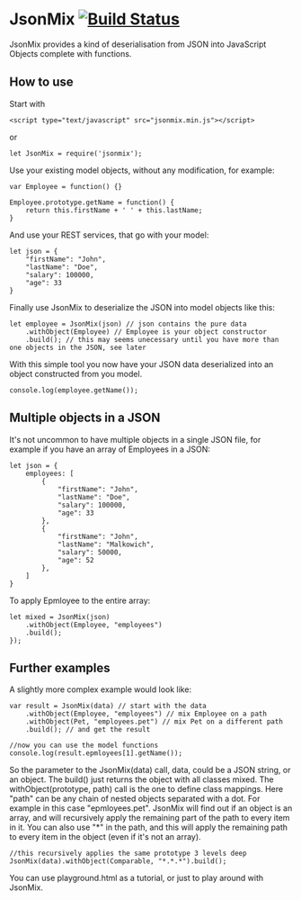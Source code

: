 JsonMix [![Build Status](https://travis-ci.org/khayll/jsonmix.svg?branch=master)](https://travis-ci.org/khayll/jsonmix)
========
JsonMix provides a kind of deserialisation from JSON into JavaScript Objects complete with functions.

## How to use
Start with
```
<script type="text/javascript" src="jsonmix.min.js"></script>
```
or
```
let JsonMix = require('jsonmix');
```

Use your existing model objects, without any modification, for example:
```
var Employee = function() {}

Employee.prototype.getName = function() {
	return this.firstName + ' ' + this.lastName;
}
```

And use your REST services, that go with your model: 
```
let json = {
	"firstName": "John",
	"lastName": "Doe",
	"salary": 100000,
	"age": 33	
}
```

Finally use JsonMix to deserialize the JSON into model objects like this:
```
let employee = JsonMix(json) // json contains the pure data
	.withObject(Employee) // Employee is your object constructor
	.build(); // this may seems unecessary until you have more than one objects in the JSON, see later
```

With this simple tool you now have your JSON data deserialized into an object constructed from you model.

```
console.log(employee.getName());
```

## Multiple objects in a JSON
It's not uncommon to have multiple objects in a single JSON file, for example if you have an array of Employees in a JSON:

```
let json = {
	employees: [
		{
			"firstName": "John",
			"lastName": "Doe",
			"salary": 100000,
			"age": 33			
		},
		{
			"firstName": "John",
			"lastName": "Malkowich",
			"salary": 50000,
			"age": 52
		},
	]
}
```

To apply Epmloyee to the entire array:

```
let mixed = JsonMix(json)
	.withObject(Employee, "employees")
	.build();
});
```

## Further examples

A slightly more complex example would look like:
```
var result = JsonMix(data) // start with the data
	.withObject(Employee, "employees") // mix Employee on a path
	.withObject(Pet, "employees.pet") // mix Pet on a different path
	.build(); // and get the result
	
//now you can use the model functions 
console.log(result.epmloyees[1].getName()); 
```

So the parameter to the JsonMix(data) call, data, could be a JSON string, or an object.
The build() just returns the object with all classes mixed.
The withObject(prototype, path) call is the one to define class mappings.
Here "path" can be any chain of nested objects separated with a dot. For example in this case "epmloyees.pet".
JsonMix will find out if an object is an array, and will recursively apply the remaining part of the path to every item in it.
You can also use "*" in the path, and this will apply the remaining path to every item in the object (even if it's not an array).
```
//this recursively applies the same prototype 3 levels deep
JsonMix(data).withObject(Comparable, "*.*.*").build();
```

You can use playground.html as a tutorial, or just to play around with JsonMix.
  
 